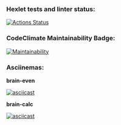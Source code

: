 ### Hexlet tests and linter status:
[![Actions Status](https://github.com/medyak/frontend-project-44/workflows/hexlet-check/badge.svg)](https://github.com/medyak/frontend-project-44/actions)

### CodeClimate Maintainability Badge:
[![Maintainability](https://api.codeclimate.com/v1/badges/a270cfd066d91e7bfaf4/maintainability)](https://codeclimate.com/github/medyak/frontend-project-44/maintainability)

### Asciinemas:
**brain-even**

[![asciicast](https://asciinema.org/a/sSnu3H8WBRX4fvLxY67uHgujm.svg)](https://asciinema.org/a/sSnu3H8WBRX4fvLxY67uHgujm)

**brain-calc**

[![asciicast](https://asciinema.org/a/7k8OPwIakhgeLTgK7VO4LSTK4.svg)](https://asciinema.org/a/7k8OPwIakhgeLTgK7VO4LSTK4)